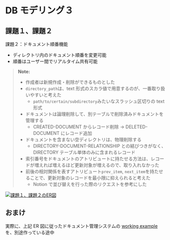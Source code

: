 # DB モデリング３

## 課題１、課題２

課題２：ドキュメント順番機能

- ディレクトリ内のドキュメント順番を変更可能
- 順番はユーザー間でリアルタイム共有可能

> **Note:**
>
> - 作成者は新規作成・削除ができるものとした
> - `directory_path`は、text 形式のスカラ値で用意するのが、一番取り扱いやすいと考えた
>   - `path/to/certain/subdirectory`みたいなスラッシュ区切りの text 形式
> - ドキュメントは論理削除して、別テーブルで削除済みドキュメントを管理する
>   - CREATED-DOCUMENT からレコード削除 → DELETED-DOCUMENT にレコード追加
> - ドキュメントを含まない空ディレクトリは、物理削除する
>   - DIRECTORY-DOCUMENT-RELATIONSHIP との結びつきがなく、DIRECTORY テーブル単体のみに含まれるレコード
> - 索引番号をドキュメントのアトリビュートに持たせる方法は、レコードが増えれば増えるほど更新対象が増えるので、取り入れなかった
> - 前後の相対関係を表すアトリビュート`prev_item`, `next_item`を持たせることで、更新対象のレコードを最小限に抑えられると考えた
>   - Notion で並び替えを行った際のリクエストを参考にした

[![課題１、課題２のER図](https://mermaid.ink/img/pako:eNrtVl1L21AY_ivhXNs_0LvSRCxzbanxYhAox-TUBvJR0lOZtIWZM2vbbSDCVoq7WJmCm9NdOHAOxR9zTK1X_oWlSZfGfHSrjF3tJoST53ner-e8pA5EXUIgCZDBynDdgKqgCVpqlV_KFZhGI5HQGwzLLXM8xyYmp0mmDKsPMXWGzRS4NJ8rPLM_iwaCGIUg6QKXGsuwufTqUy7LxyN_BYxCTgMFI3vwRIFbTvGZXHZlKZO3uWtI0bX1ahHrghZK4u-pNBqhEhPpXJZ3C3B6FipswgueB3leg-qCxjBiGRoMrOGybhRlick_YQRwc_V-2N4dvdjOsAIYgzag4cdpUEV-mLX7xsVhWUVVDNXKpMVSEWI_cHR9ZXU_DHuHw745ZjSnVczIaTEyp9_Fsjrdu_7Bw1jeuKdhJNlAItaNTa96Snao-ZGSL9T8Skmbks9eSPQc-wgViMuReGrujQZHdKtPzQtKPlFCqHlOyaH1-ofVtsFdunU6fLdjnfSsdi-YW4xnYjJenJ2xS9DFmoo07MN3qHliJ0TJgJIzm-LimxFmrEfK5GfJ_OEAHVDFQBtFv7IAbve_3XwftyhK__6yrdUUBa4p6P6y4xPS7NlECb2aQyjGUmG6W8vUW35qrSLNot6eH93tt1xqOIeICXjXN2ISoq7h2ROh5pnz0nKeLx_ni-kC8CglWUGTNRARlLyl5oCaB5Qce7shJIFlrMTwzWuHbAsd-29eoOxIrtXatk4vAsvlH7j5MRnO4biobRa35_8bZW6jgAWgIkOFsmT_vTj9EwAuIxUJIGm_SqgEawp2wDbUveKcJNtbGCRLUKmiBWAbRF_Z1ETvwEVNfoQmp82fLj37aQ)](https://mermaid.live/edit#pako:eNrtVl1L21AY_ivhXNs_0LvSRCxzbanxYhAox-TUBvJR0lOZtIWZM2vbbSDCVoq7WJmCm9NdOHAOxR9zTK1X_oWlSZfGfHSrjF3tJoST53ner-e8pA5EXUIgCZDBynDdgKqgCVpqlV_KFZhGI5HQGwzLLXM8xyYmp0mmDKsPMXWGzRS4NJ8rPLM_iwaCGIUg6QKXGsuwufTqUy7LxyN_BYxCTgMFI3vwRIFbTvGZXHZlKZO3uWtI0bX1ahHrghZK4u-pNBqhEhPpXJZ3C3B6FipswgueB3leg-qCxjBiGRoMrOGybhRlick_YQRwc_V-2N4dvdjOsAIYgzag4cdpUEV-mLX7xsVhWUVVDNXKpMVSEWI_cHR9ZXU_DHuHw745ZjSnVczIaTEyp9_Fsjrdu_7Bw1jeuKdhJNlAItaNTa96Snao-ZGSL9T8Skmbks9eSPQc-wgViMuReGrujQZHdKtPzQtKPlFCqHlOyaH1-ofVtsFdunU6fLdjnfSsdi-YW4xnYjJenJ2xS9DFmoo07MN3qHliJ0TJgJIzm-LimxFmrEfK5GfJ_OEAHVDFQBtFv7IAbve_3XwftyhK__6yrdUUBa4p6P6y4xPS7NlECb2aQyjGUmG6W8vUW35qrSLNot6eH93tt1xqOIeICXjXN2ISoq7h2ROh5pnz0nKeLx_ni-kC8CglWUGTNRARlLyl5oCaB5Qce7shJIFlrMTwzWuHbAsd-29eoOxIrtXatk4vAsvlH7j5MRnO4biobRa35_8bZW6jgAWgIkOFsmT_vTj9EwAuIxUJIGm_SqgEawp2wDbUveKcJNtbGCRLUKmiBWAbRF_Z1ETvwEVNfoQmp82fLj37aQ)

## おまけ

実際に、上記 ER 図に従ったドキュメント管理システムの [working example](https://github.com/MrSung/doc-management) を、別途作っている途中
